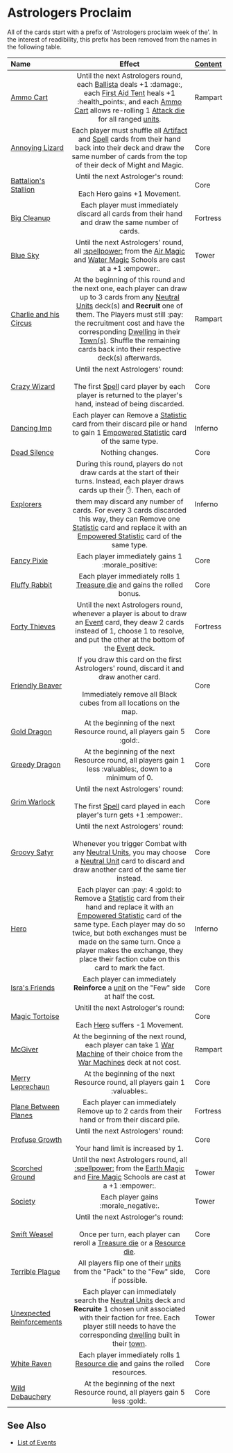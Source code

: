 # Astrologers Proclaim

All of the cards start with a prefix of 'Astrologers proclaim week of the'. In the interest of readibility, this prefix has been removed from the names in the following table.

| Name | Effect | [Content](content.md) |
| :--- | :---: | :--- |
| [Ammo Cart](astrologers_proclaim/ammo_cart.md) | Until the next Astrologers round, each [Ballista](war_machines.md) deals +1 :damage:, each [First Aid Tent](war_machines.md) heals +1 :health_points:‍, and each [Ammo Cart](war_machines.md) allows re-rolling 1 [Attack die](dice.md#attack-die) for all ranged [units](units.md). | Rampart |
| [Annoying Lizard](astrologers_proclaim/annoying_lizard.md) | Each player must shuffle all [Artifact](artifacts.md) and [Spell](spells.md) cards from their hand back into their deck and draw the same number of cards from the top of their deck of Might and Magic. | Core |
| [Battalion's Stallion](astrologers_proclaim/battalions_stallion.md) | Until the next Astrologer's round:<br><br>Each Hero gains +1 Movement. | Core |
| [Big Cleanup](astrologers_proclaim/big_cleanup.md) | Each player must immediately discard all cards from their hand and draw the same number of cards. | Fortress |
| [Blue Sky](astrologers_proclaim/blue_sky.md) | Until the next Astrologers' round, all [:spellpower:](spells.md) from the [Air Magic](spells/school_of_air_magic.md) and [Water Magic](spells/school_of_water_magic.md) Schools are cast at a +1 :empower:. | Tower |
| [Charlie and his Circus](astrologers_proclaim/charlie_and_his_circus.md) | At the beginning of this round and the next one, each player can draw up to 3 cards from any [Neutral Units](units.md#neutral) deck(s) and **Recruit** one of them. The Players must still :pay: the recruitment cost and have the corresponding [Dwelling](towns.md) in their [Town(s)](towns.md). Shuffle the remaining cards back into their respective deck(s) afterwards. | Rampart |
| [Crazy Wizard](astrologers_proclaim/crazy_wizard.md) | Until the next Astrologers' round:<br><br>The first [Spell](spells.md) card player by each player is returned to the player's hand, instead of being discarded. | Core |
| [Dancing Imp](astrologers_proclaim/dancing_imp.md) | Each player can Remove a [Statistic](statistics.md) card from their discard pile or hand to gain 1 [Empowered Statistic](statistics.md) card of the same type. | Inferno |
| [Dead Silence](astrologers_proclaim/dead_silence.md) | Nothing changes. | Core |
| [Explorers](astrologers_proclaim/explorers.md) | During this round, players do not draw cards at the start of their turns. Instead, each player draws cards up their :hand:. Then, each of them may discard any number of cards. For every 3 cards discarded this way, they can Remove one [Statistic](statistics.md) card and replace it with an [Empowered Statistic](statistics.md) card of the same type. | Inferno |
| [Fancy Pixie](astrologers_proclaim/fancy_pixie.md) | Each player immediately gains 1 :morale_positive: | Core |
| [Fluffy Rabbit](astrologers_proclaim/fluffy_rabbit.md) | Each player immediately rolls 1 [Treasure die](dice.md#treasure-die) and gains the rolled bonus. | Core |
| [Forty Thieves](astrologers_proclaim/forty_thieves.md) | Until the next Astrologers round, whenever a player is about to draw an [Event](events.md) card, they deaw 2 cards instead of 1, choose 1 to resolve, and put the other at the bottom of the [Event](events.md) deck. | Fortress |
| [Friendly Beaver](astrologers_proclaim/friendly_beaver.md) | If you draw this card on the first Astrologers' round, discard it and draw another card.<br><br>Immediately remove all Black cubes from all locations on the map. | Core |
| [Gold Dragon](astrologers_proclaim/gold_dragon.md) | At the beginning of the next Resource round, all players gain 5 :gold:. | Core |
| [Greedy Dragon](astrologers_proclaim/greedy_dragon.md) | At the beginning of the next Resource round, all players gain 1 less :valuables:, down to a minimum of 0. | Core |
| [Grim Warlock](astrologers_proclaim/grim_warlock.md) | Until the next Astrologers' round:<br><br>The first [Spell](spells.md) card played in each player's turn gets +1 :empower:. | Core |
| [Groovy Satyr](astrologers_proclaim/groovy_satyr.md) | Until the next Astrologers' round:<br><br>Whenever you trigger Combat with any [Neutral Units](units.md#neutral), you may choose a [Neutral Unit](units.md#neutral) card to discard and draw another card of the same tier instead. | Core |
| [Hero](astrologers_proclaim/hero.md) | Each player can :pay: 4 :gold: to Remove a [Statistic](statistics.md) card from their hand and replace it with an [Empowered Statistic](statistics.md) card of the same type. Each player may do so twice, but both exchanges must be made on the same turn. Once a player makes the exchange, they place their faction cube on this card to mark the fact. | Inferno |
| [Isra's Friends](astrologers_proclaim/isras_friends.md) | Each player can immediately **Reinforce** a [unit](units.md) on the "Few" side at half the cost. | Core |
| [Magic Tortoise](astrologers_proclaim/magic_tortoise.md) | Unitil the next Astrologer's round:<br><br>Each [Hero](heroes.md) suffers -1 Movement. | Core |
| [McGiver](astrologers_proclaim/mcgiver.md) | At the beginning of the next round, each player can take 1 [War Machine](war_machines.md) of their choice from the [War Machines](war_machines.md) deck at not cost. | Rampart |
| [Merry Leprechaun](astrologers_proclaim/merry_leprechaun.md) | At the beginning of the next Resource round, all players gain 1 :valuables:. | Core |
| [Plane Between Planes](astrologers_proclaim/plane_between_planes.md) | Each player can immediately Remove up to 2 cards from their hand or from their discard pile. | Fortress |
| [Profuse Growth](astrologers_proclaim/profuse_growth.md) | Until the next Astrologers' round:<br><br>Your hand limit is increased by 1. | Core |
| [Scorched Ground](astrologers_proclaim/scorched_ground.md) | Until the next Astrologers round, all [:spellpower:](spells.md) from the [Earth Magic](spells/school_of_earth_magic.md) and [Fire Magic](spells/school_of_fire_magic.md) Schools are cast at a +1 :empower:. | Tower |
| [Society](astrologers_proclaim/society.md) | Each player gains :morale_negative:. | Tower |
| [Swift Weasel](astrologers_proclaim/swift_weasel.md) | Until the next Astrologer's round:<br><br>Once per turn, each player can reroll a [Treasure die](dice.md#treasure-die) or a [Resource die](dice.md#resource-die). | Core |
| [Terrible Plague](astrologers_proclaim/terrible_plague.md) | All players flip one of their [units](units.md) from the "Pack" to the "Few" side, if possible. | Core |
| [Unexpected Reinforcements](astrologers_proclaim/unexpected_reinforcements.md) | Each player can immediately search the [Neutral Units](units.md#neutral) deck and **Recruite** 1 chosen unit associated with their faction for free. Each player still needs to have the corresponding [dwelling](towns.md) built in their [town](towns.md). | Tower |
| [White Raven](astrologers_proclaim/white_raven.md) | Each player immediately rolls 1 [Resource die](dice.md#resource-die) and gains the rolled resources. | Core |
| [Wild Debauchery](astrologers_proclaim/wild_debauchery.md) | At the beginning of the next Resource round, all players gain 5 less :gold:. | Core |


## See Also

- [List of Events](events.md)